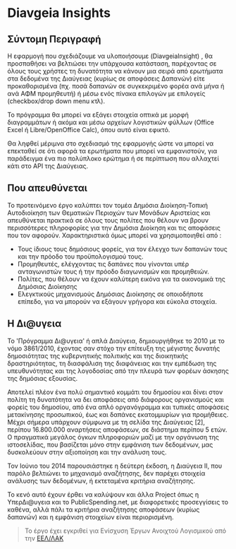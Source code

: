 ﻿# Diavgeia Insights

## Σύντομη Περιγραφή
Η εφαρμογή που σχεδιάζουμε να υλοποιήσουμε (DiavgeiaInsight) , θα προσπαθήσει να βελτιώσει την υπάρχουσα κατάσταση, παρέχοντας σε όλους τους χρήστες τη δυνατότητα να κάνουν μια σειρά από ερωτήματα  στα δεδομένα της Διαύγειας (κυρίως σε αποφάσεις Δαπανών) είτε προκαθορισμένα (πχ. ποσά δαπανών σε συγκεκριμένο φορέα ανά μήνα ή ανά ΑΦΜ προμηθευτή) ή μέσω ενός πίνακα επιλογών με επιλογείς (checkbox/drop down menu κτλ).

Το πρόγραμμα θα μπορεί να εξάγει στοιχεία οπτικά με μορφή διαγραμμάτων ή ακόμα και μέσω αρχείων λογιστικών φύλλων (Office Excel ή Libre/OpenOffice Calc), όπου αυτό είναι εφικτό.

Θα ληφθεί μέριμνα στο σχεδιασμό της εφαρμογής ώστε να μπορεί να επεκταθεί σε ότι αφορά τα ερωτήματα που μπορεί να εμφανιστούν, για παράδειγμα ένα πιο πολύπλοκο ερώτημα ή σε περίπτωση που αλλαχτεί κάτι στο API της Διαύγειας.

## Που απευθύνεται

Το προτεινόμενο έργο καλύπτει τον τομέα Δημόσια Διοίκηση-Τοπική Αυτοδιοίκηση των Θεματικών Περιοχών των Μονάδων Αριστείας και απευθύνεται πρακτικά σε όλους τους πολίτες που θέλουν να βρουν περισσότερες πληροφορίες για την Δημόσια Διοίκηση και τις αποφάσεις που τον αφορούν. 
Χαρακτηριστικά όμως μπορεί να χρησιμοποιηθεί από : 

  * Τους ίδιους τους δημόσιους φορείς, για τον έλεγχο των δαπανών τους και την πρόοδο του προϋπολογισμού τους.
  * Προμηθευτές, ελέγχοντας τις δαπάνες που γίνονται υπέρ ανταγωνιστών τους ή την πρόοδο διαγωνισμών και προμηθειών.
  * Πολίτες, που θέλουν να έχουν καλύτερη εικόνα για τα οικονομικά της Δημόσιας Διοίκησης
  * Ελεγκτικούς μηχανισμούς Δημόσιας Διοίκησης σε οποιοδήποτε επίπεδο, για να μπορούν να εξάγουν γρήγορα και εύκολα στοιχεία.
  
## Η Δι@υγεια

Το 'Πρόγραμμα Δι@υγεια' ή απλά Διαύγεια, δημιουργήθηκε το 2010 με το νόμο 3861/2010, έχοντας σαν στόχο την επίτευξη της μέγιστης δυνατής δημοσιότητας της κυβερνητικής πολιτικής και της διοικητικής δραστηριότητας, τη διασφάλιση της διαφάνειας και την εμπέδωση της υπευθυνότητας και της λογοδοσίας από την πλευρά των φορέων άσκησης της δημόσιας εξουσίας.
 
Αποτελεί πλέον ένα πολύ σημαντικό κομμάτι του δημοσίου και δίνει στον πολίτη τη δυνατότητα να δει  αποφάσεις από διάφορους οργανισμούς και φορείς του δημοσίου, από ένα απλό οργανόγραμμα και τυπικές αποφάσεις μετακίνησης προσωπικού, έως και δαπάνες εκατομμυρίων για προμήθειες. Μέχρι σήμερα υπάρχουν σύμφωνα με τη σελίδα της Διαύγειας [2], περίπου 16.800.000 αναρτήσεις αποφάσεων, σε διάστημα περίπου 5 ετών. Ο πραγματικά μεγάλος όγκων πληροφοριών μαζί με την οργάνωση της ιστοσελίδας, που βασίζεται μόνο στην εμφάνιση των δεδομένων, μας δυσκολεύουν στην αξιοποίηση και την ανάλυση τους.

Τον Ιούνιο του 2014 παρουσιάστηκε η δεύτερη έκδοση, η Διαύγεια ΙΙ, που παρόλο βελτιώνει το μηχανισμό αναζήτησης, δεν παρέχει στοιχεία ανάλυσης των δεδομένων, ή εκτεταμένα κριτήρια αναζήτησης.

Το κενό αυτό έχουν έρθει να καλύψουν και άλλα Project όπως η ΥπερΔι@υγεια και το PublicSpending.net, με διαφορετικές προσεγγίσεις το καθένα, αλλά πάλι τα κριτήρια αναζήτησης αποφάσεων (κυρίως δαπανών) και η εμφάνιση στοιχείων είναι περιορισμένη.

> Το έργο έχει εγκριθεί για Ενίσχυση Έργων Ανοιχτού Λογισμικού από την [ΕΕΛ/ΛΑΚ](https://ellak.gr/)
